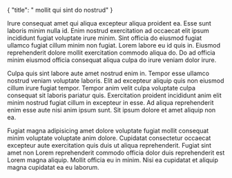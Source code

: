 {
  "title": " mollit qui sint do nostrud"
}

Irure consequat amet qui aliqua excepteur aliqua proident ea. Esse sunt laboris minim nulla id. Enim nostrud exercitation ad occaecat elit ipsum incididunt fugiat voluptate irure minim. Sint officia do eiusmod fugiat ullamco fugiat cillum minim non fugiat. Lorem labore eu id quis in. Eiusmod reprehenderit dolore mollit exercitation commodo aliqua do. Do ad officia minim eiusmod officia consequat aliqua culpa do irure veniam dolor irure.

Culpa quis sint labore aute amet nostrud enim in. Tempor esse ullamco nostrud veniam voluptate laboris. Elit ad excepteur aliquip quis non eiusmod cillum irure fugiat tempor. Tempor anim velit culpa voluptate culpa consequat sit laboris pariatur quis. Exercitation proident incididunt anim elit minim nostrud fugiat cillum in excepteur in esse. Ad aliqua reprehenderit enim esse aute nisi anim ipsum sunt. Sit ipsum dolore et amet aliquip non ea.

Fugiat magna adipisicing amet dolore voluptate fugiat mollit consequat minim voluptate voluptate anim dolore. Cupidatat consectetur occaecat excepteur aute exercitation quis duis ut aliqua reprehenderit. Fugiat sint amet non Lorem reprehenderit commodo officia dolor duis reprehenderit est Lorem magna aliquip. Mollit officia eu in minim. Nisi ea cupidatat et aliquip magna cupidatat ea eu laborum.